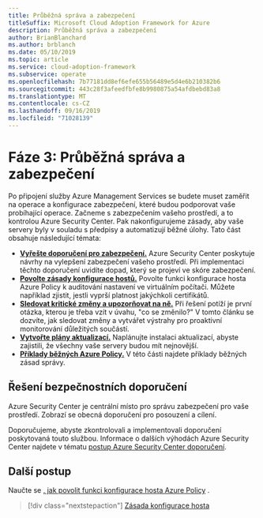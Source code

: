 ```yaml
---
title: Průběžná správa a zabezpečení
titleSuffix: Microsoft Cloud Adoption Framework for Azure
description: Průběžná správa a zabezpečení
author: BrianBlanchard
ms.author: brblanch
ms.date: 05/10/2019
ms.topic: article
ms.service: cloud-adoption-framework
ms.subservice: operate
ms.openlocfilehash: 7b77181dd8ef6efe655b56489e5d4e6b210382b6
ms.sourcegitcommit: 443c28f3afeedfbfe8b9980875a54afdbebd83a8
ms.translationtype: MT
ms.contentlocale: cs-CZ
ms.lasthandoff: 09/16/2019
ms.locfileid: "71028139"
---
```

# <a name="phase-3-ongoing-management-and-security"></a>Fáze 3: Průběžná správa a zabezpečení

Po připojení služby Azure Management Services se budete muset zaměřit na operace a konfigurace zabezpečení, které budou podporovat vaše probíhající operace. Začneme s zabezpečením vašeho prostředí, a to kontrolou Azure Security Center. Pak nakonfigurujeme zásady, aby vaše servery byly v souladu s předpisy a automatizují běžné úlohy. Tato část obsahuje následující témata:

- **[Vyřešte doporučení pro zabezpečení.](#address-security-recommendations)** Azure Security Center poskytuje návrhy na vylepšení zabezpečení vašeho prostředí. Při implementaci těchto doporučení uvidíte dopad, který se projeví ve skóre zabezpečení.
- **[Povolte zásady konfigurace hostů.](./guest-configuration-policy.md)** Povolte funkci konfigurace hosta Azure Policy k auditování nastavení ve virtuálním počítači. Můžete například zjistit, jestli vyprší platnost jakýchkoli certifikátů.
- **[Sledovat kritické změny a upozorňovat na ně.](./enable-tracking-alerting.md)** Při řešení potíží je první otázka, kterou je třeba vzít v úvahu, "co se změnilo?" V tomto článku se dozvíte, jak sledovat změny a vytvářet výstrahy pro proaktivní monitorování důležitých součástí.
- **[Vytvořte plány aktualizací.](./update-schedules.md)** Naplánujte instalaci aktualizací, abyste zajistili, že všechny vaše servery budou mít nejnovější.
- **[Příklady běžných Azure Policy.](./common-policies.md)** V této části najdete příklady běžných zásad správy.

## <a name="address-security-recommendations"></a>Řešení bezpečnostních doporučení

Azure Security Center je centrální místo pro správu zabezpečení pro vaše prostředí. Zobrazí se obecná doporučení pro posouzení a cílení.

Doporučujeme, abyste zkontrolovali a implementovali doporučení poskytovaná touto službou. Informace o dalších výhodách Azure Security Center najdete v tématu [postup Azure Security Center doporučení](https://docs.microsoft.com/azure/migrate/migrate-best-practices-security-management#best-practice-follow-azure-security-center-recommendations).

## <a name="next-steps"></a>Další postup

Naučte se [, jak povolit funkci konfigurace hosta Azure Policy](./guest-configuration-policy.md) .

> [!div class="nextstepaction"]
> [Zásada konfigurace hosta](./guest-configuration-policy.md)

